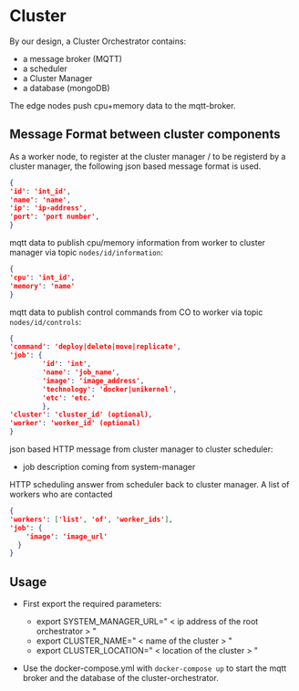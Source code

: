 # Cluster

By our design, a Cluster Orchestrator contains:

- a message broker (MQTT)
- a scheduler
- a Cluster Manager
- a database (mongoDB)

The edge nodes push cpu+memory data to the mqtt-broker.


## Message Format between cluster components

As a worker node, to register at the cluster manager / to be registerd by a cluster manager, the following json based message format is used.

```json
{
'id': 'int_id',
'name': 'name',
'ip': 'ip-address',
'port': 'port number',
}
```

mqtt data to publish cpu/memory information from worker to cluster manager via topic `nodes/id/information`:

```json
{
'cpu': 'int_id',
'memory': 'name'
}
```

mqtt data to publish control commands from CO to worker via topic `nodes/id/controls`:

```json
{
'command': 'deploy|delete|move|replicate',
'job': {
        'id': 'int',
        'name': 'job_name',
        'image': 'image_address',
        'technology': 'docker|unikernel',
        'etc': 'etc.'  
        },
'cluster': 'cluster_id' (optional),
'worker': 'worker_id' (optional)
}
```

json based HTTP message from cluster manager to cluster scheduler:

- job description coming from system-manager


HTTP scheduling answer from scheduler back to cluster manager. A list of workers who are contacted

```json
{
'workers': ['list', 'of', 'worker_ids'],
'job': {
    'image': 'image_url'
  }
}
```



## Usage

- First export the required parameters:
  - export SYSTEM_MANAGER_URL=" < ip address of the root orchestrator > "
  - export CLUSTER_NAME=" < name of the cluster > "
  - export CLUSTER_LOCATION=" < location of the cluster > "

- Use the docker-compose.yml with `docker-compose up` to start the mqtt broker and the database of the cluster-orchestrator.
 
